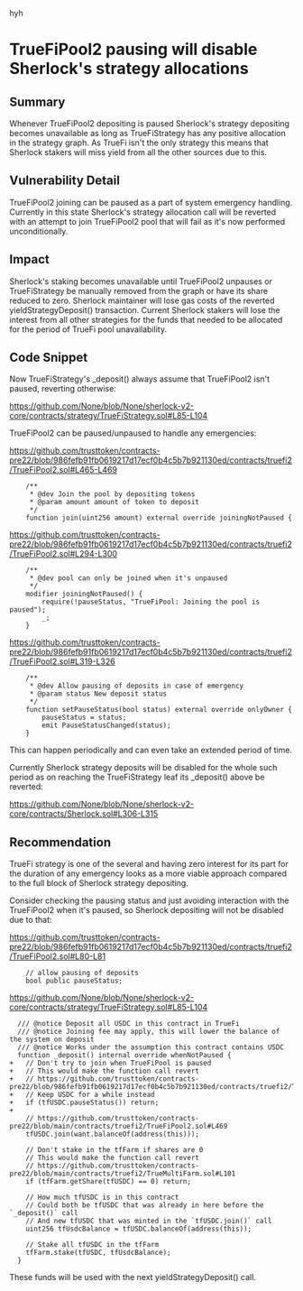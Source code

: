 hyh
# TrueFiPool2 pausing will disable Sherlock's strategy allocations

## Summary

Whenever TrueFiPool2 depositing is paused Sherlock's strategy depositing becomes unavailable as long as TrueFiStrategy has any positive allocation in the strategy graph. As TrueFi isn't the only strategy this means that Sherlock stakers will miss yield from all the other sources due to this.

## Vulnerability Detail

TrueFiPool2 joining can be paused as a part of system emergency handling. Currently in this state Sherlock's strategy allocation call will be reverted with an attempt to join TrueFiPool2 pool that will fail as it's now performed unconditionally. 

## Impact

Sherlock's staking becomes unavailable until TrueFiPool2 unpauses or TrueFiStrategy be manually removed from the graph or have its share reduced to zero. Sherlock maintainer will lose gas costs of the reverted yieldStrategyDeposit() transaction. Current Sherlock stakers will lose the interest from all other strategies for the funds that needed to be allocated for the period of TrueFi pool unavailability.

## Code Snippet

Now TrueFiStrategy's _deposit() always assume that TrueFiPool2 isn't paused, reverting otherwise:

https://github.com/None/blob/None/sherlock-v2-core/contracts/strategy/TrueFiStrategy.sol#L85-L104

TrueFiPool2 can be paused/unpaused to handle any emergencies:

https://github.com/trusttoken/contracts-pre22/blob/986fefb91fb0619217d17ecf0b4c5b7b921130ed/contracts/truefi2/TrueFiPool2.sol#L465-L469

```solidity
    /**
     * @dev Join the pool by depositing tokens
     * @param amount amount of token to deposit
     */
    function join(uint256 amount) external override joiningNotPaused {
```

https://github.com/trusttoken/contracts-pre22/blob/986fefb91fb0619217d17ecf0b4c5b7b921130ed/contracts/truefi2/TrueFiPool2.sol#L294-L300

```solidity
    /**
     * @dev pool can only be joined when it's unpaused
     */
    modifier joiningNotPaused() {
        require(!pauseStatus, "TrueFiPool: Joining the pool is paused");
        _;
    }
```

https://github.com/trusttoken/contracts-pre22/blob/986fefb91fb0619217d17ecf0b4c5b7b921130ed/contracts/truefi2/TrueFiPool2.sol#L319-L326

```solidity
    /**
     * @dev Allow pausing of deposits in case of emergency
     * @param status New deposit status
     */
    function setPauseStatus(bool status) external override onlyOwner {
        pauseStatus = status;
        emit PauseStatusChanged(status);
    }
```

This can happen periodically and can even take an extended period of time.

Currently Sherlock strategy deposits will be disabled for the whole such period as on reaching the TrueFiStrategy leaf its _deposit() above be reverted:

https://github.com/None/blob/None/sherlock-v2-core/contracts/Sherlock.sol#L306-L315

## Recommendation

TrueFi strategy is one of the several and having zero interest for its part for the duration of any emergency looks as a more viable approach compared to the full block of Sherlock strategy depositing.

Consider checking the pausing status and just avoiding interaction with the TrueFiPool2 when it's paused, so Sherlock depositing will not be disabled due to that:

https://github.com/trusttoken/contracts-pre22/blob/986fefb91fb0619217d17ecf0b4c5b7b921130ed/contracts/truefi2/TrueFiPool2.sol#L80-L81

```solidity
    // allow pausing of deposits
    bool public pauseStatus;
```

https://github.com/None/blob/None/sherlock-v2-core/contracts/strategy/TrueFiStrategy.sol#L85-L104

```solidity
  /// @notice Deposit all USDC in this contract in TrueFi
  /// @notice Joining fee may apply, this will lower the balance of the system on deposit
  /// @notice Works under the assumption this contract contains USDC
  function _deposit() internal override whenNotPaused {
+   // Don't try to join when TrueFiPool is paused
+   // This would make the function call revert
+   // https://github.com/trusttoken/contracts-pre22/blob/986fefb91fb0619217d17ecf0b4c5b7b921130ed/contracts/truefi2/TrueFiPool2.sol#L469
+   // Keep USDC for a while instead
+   if (tfUSDC.pauseStatus()) return;
+
    // https://github.com/trusttoken/contracts-pre22/blob/main/contracts/truefi2/TrueFiPool2.sol#L469
    tfUSDC.join(want.balanceOf(address(this)));

    // Don't stake in the tfFarm if shares are 0
    // This would make the function call revert
    // https://github.com/trusttoken/contracts-pre22/blob/main/contracts/truefi2/TrueMultiFarm.sol#L101
    if (tfFarm.getShare(tfUSDC) == 0) return;

    // How much tfUSDC is in this contract
    // Could both be tfUSDC that was already in here before the `_deposit()` call
    // And new tfUSDC that was minted in the `tfUSDC.join()` call
    uint256 tfUsdcBalance = tfUSDC.balanceOf(address(this));

    // Stake all tfUSDC in the tfFarm
    tfFarm.stake(tfUSDC, tfUsdcBalance);
  }
```

These funds will be used with the next yieldStrategyDeposit() call.